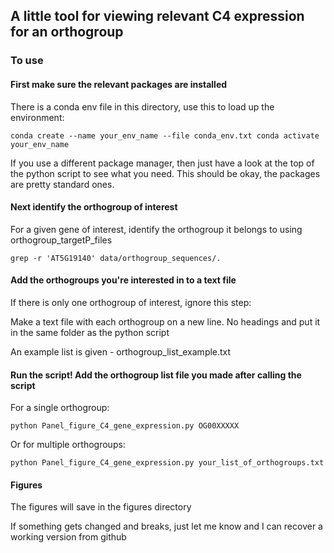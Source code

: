 ## A little tool for viewing relevant C4 expression for an orthogroup

### To use ###

#### First make sure the relevant packages are installed ####

There is a conda env file in this directory, use this to load up the environment:

  `conda create --name your_env_name --file conda_env.txt
  conda activate your_env_name`

If you use a different package manager, then just have a look at the top of the python script to see what you need. This should be okay, the packages are pretty standard ones.

#### Next identify the orthogroup of interest ####

For a given gene of interest, identify the orthogroup it belongs to using orthogroup_targetP_files

`grep -r 'AT5G19140' data/orthogroup_sequences/.`

#### Add the orthogroups you're interested in to a text file ####

If there is only one orthogroup of interest, ignore this step:

Make a text file with each orthogroup on a new line. No headings and put it in the same folder as the python script

An example list is given - orthogroup_list_example.txt

#### Run the script! Add the orthogroup list file you made after calling the script ####

For a single orthogroup:

`python Panel_figure_C4_gene_expression.py OG00XXXXX`

Or for multiple orthogroups:

`python Panel_figure_C4_gene_expression.py your_list_of_orthogroups.txt`

#### Figures ####

The figures will save in the figures directory



If something gets changed and breaks, just let me know and I can recover a working version from github
